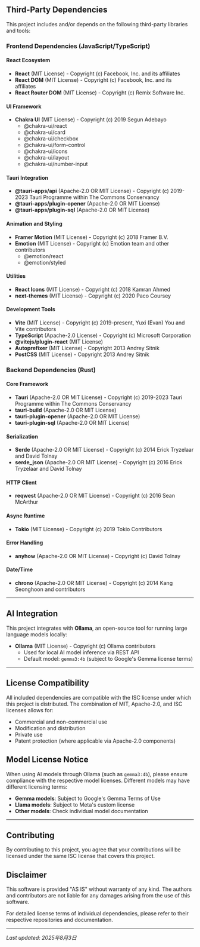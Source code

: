 
## Third-Party Dependencies

This project includes and/or depends on the following third-party libraries and tools:

### Frontend Dependencies (JavaScript/TypeScript)

#### React Ecosystem
- **React** (MIT License) - Copyright (c) Facebook, Inc. and its affiliates
- **React DOM** (MIT License) - Copyright (c) Facebook, Inc. and its affiliates
- **React Router DOM** (MIT License) - Copyright (c) Remix Software Inc.

#### UI Framework
- **Chakra UI** (MIT License) - Copyright (c) 2019 Segun Adebayo
  - @chakra-ui/react
  - @chakra-ui/card
  - @chakra-ui/checkbox
  - @chakra-ui/form-control
  - @chakra-ui/icons
  - @chakra-ui/layout
  - @chakra-ui/number-input

#### Tauri Integration
- **@tauri-apps/api** (Apache-2.0 OR MIT License) - Copyright (c) 2019-2023 Tauri Programme within The Commons Conservancy
- **@tauri-apps/plugin-opener** (Apache-2.0 OR MIT License)
- **@tauri-apps/plugin-sql** (Apache-2.0 OR MIT License)

#### Animation and Styling
- **Framer Motion** (MIT License) - Copyright (c) 2018 Framer B.V.
- **Emotion** (MIT License) - Copyright (c) Emotion team and other contributors
  - @emotion/react
  - @emotion/styled

#### Utilities
- **React Icons** (MIT License) - Copyright (c) 2018 Kamran Ahmed
- **next-themes** (MIT License) - Copyright (c) 2020 Paco Coursey

#### Development Tools
- **Vite** (MIT License) - Copyright (c) 2019-present, Yuxi (Evan) You and Vite contributors
- **TypeScript** (Apache-2.0 License) - Copyright (c) Microsoft Corporation
- **@vitejs/plugin-react** (MIT License)
- **Autoprefixer** (MIT License) - Copyright 2013 Andrey Sitnik
- **PostCSS** (MIT License) - Copyright 2013 Andrey Sitnik

### Backend Dependencies (Rust)

#### Core Framework
- **Tauri** (Apache-2.0 OR MIT License) - Copyright (c) 2019-2023 Tauri Programme within The Commons Conservancy
- **tauri-build** (Apache-2.0 OR MIT License)
- **tauri-plugin-opener** (Apache-2.0 OR MIT License)
- **tauri-plugin-sql** (Apache-2.0 OR MIT License)

#### Serialization
- **Serde** (Apache-2.0 OR MIT License) - Copyright (c) 2014 Erick Tryzelaar and David Tolnay
- **serde_json** (Apache-2.0 OR MIT License) - Copyright (c) 2016 Erick Tryzelaar and David Tolnay

#### HTTP Client
- **reqwest** (Apache-2.0 OR MIT License) - Copyright (c) 2016 Sean McArthur

#### Async Runtime
- **Tokio** (MIT License) - Copyright (c) 2019 Tokio Contributors

#### Error Handling
- **anyhow** (Apache-2.0 OR MIT License) - Copyright (c) David Tolnay

#### Date/Time
- **chrono** (Apache-2.0 OR MIT License) - Copyright (c) 2014 Kang Seonghoon and contributors

---

## AI Integration

This project integrates with **Ollama**, an open-source tool for running large language models locally:

- **Ollama** (MIT License) - Copyright (c) Ollama contributors
  - Used for local AI model inference via REST API
  - Default model: `gemma3:4b` (subject to Google's Gemma license terms)

---

## License Compatibility

All included dependencies are compatible with the ISC license under which this project is distributed. The combination of MIT, Apache-2.0, and ISC licenses allows for:

- Commercial and non-commercial use
- Modification and distribution
- Private use
- Patent protection (where applicable via Apache-2.0 components)

## Model License Notice

When using AI models through Ollama (such as `gemma3:4b`), please ensure compliance with the respective model licenses. Different models may have different licensing terms:

- **Gemma models**: Subject to Google's Gemma Terms of Use
- **Llama models**: Subject to Meta's custom license
- **Other models**: Check individual model documentation

---

## Contributing

By contributing to this project, you agree that your contributions will be licensed under the same ISC license that covers this project.

## Disclaimer

This software is provided "AS IS" without warranty of any kind. The authors and contributors are not liable for any damages arising from the use of this software.

For detailed license terms of individual dependencies, please refer to their respective repositories and documentation.

---

*Last updated: 2025年8月3日*
